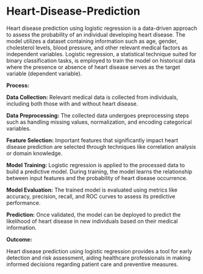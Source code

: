 # Heart-Disease-Prediction

Heart disease prediction using logistic regression is a data-driven approach to assess the probability of an individual developing heart disease. The model utilizes a dataset containing information such as age, gender, cholesterol levels, blood pressure, and other relevant medical factors as independent variables. Logistic regression, a statistical technique suited for binary classification tasks, is employed to train the model on historical data where the presence or absence of heart disease serves as the target variable (dependent variable).

**Process:**

**Data Collection:** Relevant medical data is collected from individuals, including both those with and without heart disease.

**Data Preprocessing:** The collected data undergoes preprocessing steps such as handling missing values, normalization, and encoding categorical variables.

**Feature Selection:** Important features that significantly impact heart disease prediction are selected through techniques like correlation analysis or domain knowledge.

**Model Training:** Logistic regression is applied to the processed data to build a predictive model. During training, the model learns the relationship between input features and the probability of heart disease occurrence.

**Model Evaluation:** The trained model is evaluated using metrics like accuracy, precision, recall, and ROC curves to assess its predictive performance.

**Prediction:** Once validated, the model can be deployed to predict the likelihood of heart disease in new individuals based on their medical information.

**Outcome:**

Heart disease prediction using logistic regression provides a tool for early detection and risk assessment, aiding healthcare professionals in making informed decisions regarding patient care and preventive measures.

